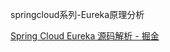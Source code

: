 springcloud系列-Eureka原理分析



[Spring Cloud Eureka 源码解析 - 掘金](https://juejin.cn/post/6923583146084532237#heading-7)


